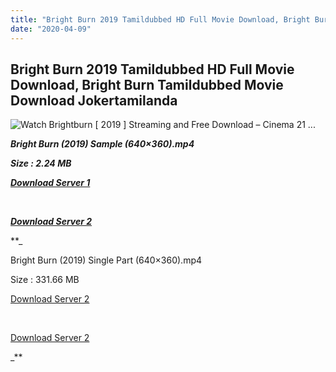```yaml
---
title: "Bright Burn 2019 Tamildubbed HD Full Movie Download, Bright Burn Tamildubbed Movie Download Jokertamilanda"
date: "2020-04-09"
---
```


## Bright Burn 2019 Tamildubbed HD Full Movie Download, Bright Burn Tamildubbed Movie Download Jokertamilanda

  

![Watch Brightburn [ 2019 ] Streaming and Free Download – Cinema 21 ...](https://i.pinimg.com/564x/ff/a5/99/ffa599306e8baacd63a453b71e43f5d2.jpg)

_**Bright Burn (2019) Sample (640×360).mp4**_

_**Size : 2.24 MB**_

_**[Download Server 1](http://c1.wetransfer.vip/files/Tamil{b337cb003d07febca875724d018e20f8c1927a284fdd439ea607fcc650de5bb7}20Dubbed{b337cb003d07febca875724d018e20f8c1927a284fdd439ea607fcc650de5bb7}20Movies/Tamil{b337cb003d07febca875724d018e20f8c1927a284fdd439ea607fcc650de5bb7}202019{b337cb003d07febca875724d018e20f8c1927a284fdd439ea607fcc650de5bb7}20Dubbed{b337cb003d07febca875724d018e20f8c1927a284fdd439ea607fcc650de5bb7}20Movies/Bright{b337cb003d07febca875724d018e20f8c1927a284fdd439ea607fcc650de5bb7}20Burn{b337cb003d07febca875724d018e20f8c1927a284fdd439ea607fcc650de5bb7}20(2019)/Bright{b337cb003d07febca875724d018e20f8c1927a284fdd439ea607fcc650de5bb7}20Burn{b337cb003d07febca875724d018e20f8c1927a284fdd439ea607fcc650de5bb7}20(2019){b337cb003d07febca875724d018e20f8c1927a284fdd439ea607fcc650de5bb7}20BDRip/Bright{b337cb003d07febca875724d018e20f8c1927a284fdd439ea607fcc650de5bb7}20Burn{b337cb003d07febca875724d018e20f8c1927a284fdd439ea607fcc650de5bb7}20(2019){b337cb003d07febca875724d018e20f8c1927a284fdd439ea607fcc650de5bb7}20Sample{b337cb003d07febca875724d018e20f8c1927a284fdd439ea607fcc650de5bb7}20(640x360).mp4)**_

_**[  
](http://c1.wetransfer.vip/files/Tamil{b337cb003d07febca875724d018e20f8c1927a284fdd439ea607fcc650de5bb7}20Dubbed{b337cb003d07febca875724d018e20f8c1927a284fdd439ea607fcc650de5bb7}20Movies/Tamil{b337cb003d07febca875724d018e20f8c1927a284fdd439ea607fcc650de5bb7}202019{b337cb003d07febca875724d018e20f8c1927a284fdd439ea607fcc650de5bb7}20Dubbed{b337cb003d07febca875724d018e20f8c1927a284fdd439ea607fcc650de5bb7}20Movies/Bright{b337cb003d07febca875724d018e20f8c1927a284fdd439ea607fcc650de5bb7}20Burn{b337cb003d07febca875724d018e20f8c1927a284fdd439ea607fcc650de5bb7}20(2019)/Bright{b337cb003d07febca875724d018e20f8c1927a284fdd439ea607fcc650de5bb7}20Burn{b337cb003d07febca875724d018e20f8c1927a284fdd439ea607fcc650de5bb7}20(2019){b337cb003d07febca875724d018e20f8c1927a284fdd439ea607fcc650de5bb7}20BDRip/Bright{b337cb003d07febca875724d018e20f8c1927a284fdd439ea607fcc650de5bb7}20Burn{b337cb003d07febca875724d018e20f8c1927a284fdd439ea607fcc650de5bb7}20(2019){b337cb003d07febca875724d018e20f8c1927a284fdd439ea607fcc650de5bb7}20Sample{b337cb003d07febca875724d018e20f8c1927a284fdd439ea607fcc650de5bb7}20(640x360).mp4)**_

_**[Download Server 2](http://c1.wetransfer.vip/files/Tamil{b337cb003d07febca875724d018e20f8c1927a284fdd439ea607fcc650de5bb7}20Dubbed{b337cb003d07febca875724d018e20f8c1927a284fdd439ea607fcc650de5bb7}20Movies/Tamil{b337cb003d07febca875724d018e20f8c1927a284fdd439ea607fcc650de5bb7}202019{b337cb003d07febca875724d018e20f8c1927a284fdd439ea607fcc650de5bb7}20Dubbed{b337cb003d07febca875724d018e20f8c1927a284fdd439ea607fcc650de5bb7}20Movies/Bright{b337cb003d07febca875724d018e20f8c1927a284fdd439ea607fcc650de5bb7}20Burn{b337cb003d07febca875724d018e20f8c1927a284fdd439ea607fcc650de5bb7}20(2019)/Bright{b337cb003d07febca875724d018e20f8c1927a284fdd439ea607fcc650de5bb7}20Burn{b337cb003d07febca875724d018e20f8c1927a284fdd439ea607fcc650de5bb7}20(2019){b337cb003d07febca875724d018e20f8c1927a284fdd439ea607fcc650de5bb7}20BDRip/Bright{b337cb003d07febca875724d018e20f8c1927a284fdd439ea607fcc650de5bb7}20Burn{b337cb003d07febca875724d018e20f8c1927a284fdd439ea607fcc650de5bb7}20(2019){b337cb003d07febca875724d018e20f8c1927a284fdd439ea607fcc650de5bb7}20Sample{b337cb003d07febca875724d018e20f8c1927a284fdd439ea607fcc650de5bb7}20(640x360).mp4)**_

**_

Bright Burn (2019) Single Part (640×360).mp4

Size : 331.66 MB

[Download Server 2](http://d.wetransfer.vip/files/Bright{b337cb003d07febca875724d018e20f8c1927a284fdd439ea607fcc650de5bb7}20Burn{b337cb003d07febca875724d018e20f8c1927a284fdd439ea607fcc650de5bb7}20(2019).mp4)

[  
](http://d.wetransfer.vip/files/Bright{b337cb003d07febca875724d018e20f8c1927a284fdd439ea607fcc650de5bb7}20Burn{b337cb003d07febca875724d018e20f8c1927a284fdd439ea607fcc650de5bb7}20(2019).mp4)

[Download Server 2](http://d.wetransfer.vip/files/Bright{b337cb003d07febca875724d018e20f8c1927a284fdd439ea607fcc650de5bb7}20Burn{b337cb003d07febca875724d018e20f8c1927a284fdd439ea607fcc650de5bb7}20(2019).mp4)

_**
